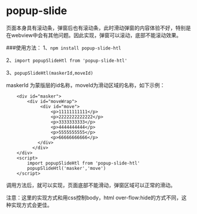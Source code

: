 # popup-slide
页面本身具有滚动条，弹窗后也有滚动条，此时滑动弹窗的内容体验不好，特别是在webview中会有其他问题。因此实现，弹窗可以滚动，底部不能滚动效果。

###使用方法：
1、``npm install popup-slide-htl``

2、``import popupSlideHtl from 'popup-slide-htl'``

3、``popupSlideHtl(maskerId,moveId)`` 

maskerId 为蒙版层的id名称，moveId为滑动区域的名称，如下示例：

```
    <div id="masker">
        <div id="moveWrap">
             <div id="move">
                 <p>11111111111</p>
                 <p>2222222222222</p>
                 <p>3333333333</p>
                 <p>4444444444</p>
                 <p>5555555555</p>
                 <p>66666666666</p>
            </div>
          </div>
    </div>
    <script>
        import popupSlideHtl from 'popup-slide-htl'
        popupSlideHtl('masker','move')
    </script>
```
 调用方法后，就可以实现，页面底部不能滑动，弹窗区域可以正常的滑动。
 
 注意：这里的实现方式和用css控制body，html over-flow:hide的方式不同，这种实现方式会更佳。   
   

